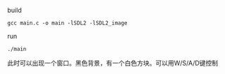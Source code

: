 build
```
gcc main.c -o main -lSDL2 -lSDL2_image
```

run
```
./main
```

此时可以出现一个窗口。黑色背景，有一个白色方块。可以用W/S/A/D键控制